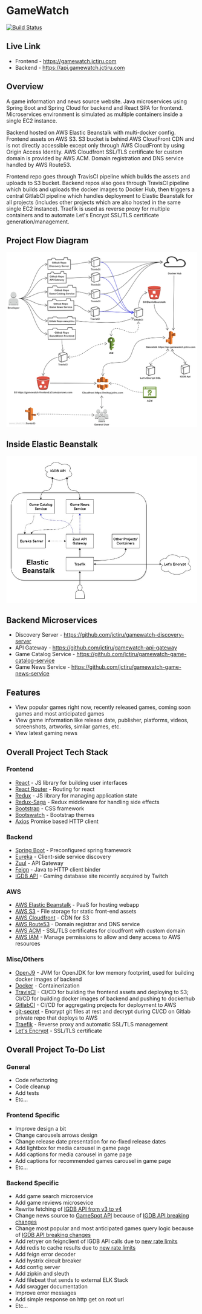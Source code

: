 # GameWatch

[![Build Status](https://travis-ci.com/jctiru/gamewatch-frontend.svg?branch=master)](https://travis-ci.com/jctiru/gamewatch-frontend)

## Live Link

- Frontend - <https://gamewatch.jctiru.com>
- Backend - <https://api.gamewatch.jctiru.com>

## Overview

A game information and news source website. Java microservices using Spring Boot and Spring Cloud for backend and React SPA for frontend. Microservices environment is simulated as multiple containers inside a single EC2 instance.

Backend hosted on AWS Elastic Beanstalk with multi-docker config. Frontend assets on AWS S3. S3 bucket is behind AWS CloudFront CDN and is not directly accessible except only through AWS CloudFront by using Origin Access Identity. AWS Cloudfront SSL/TLS certificate for custom domain is provided by AWS ACM. Domain registration and DNS service handled by AWS Route53.

Frontend repo goes through TravisCI pipeline which builds the assets and uploads to S3 bucket. Backend repos also goes through TravisCI pipeline which builds and uploads the docker images to Docker Hub, then triggers a central GitlabCI pipeline which handles deployment to Elastic Beanstalk for all projects (includes other projects which are also hosted in the same single EC2 instance). Traefik is used as reverse proxy for multiple containers and to automate Let's Encrypt SSL/TLS certificate generation/management.

## Project Flow Diagram

![Flow.jpg](Flow.jpg)

## Inside Elastic Beanstalk

![ElasticBeanstalk.jpg](ElasticBeanstalk.jpg)

## Backend Microservices

- Discovery Server - <https://github.com/jctiru/gamewatch-discovery-server>
- API Gateway - <https://github.com/jctiru/gamewatch-api-gateway>
- Game Catalog Service - <https://github.com/jctiru/gamewatch-game-catalog-service>
- Game News Service - <https://github.com/jctiru/gamewatch-game-news-service>

## Features

- View popular games right now, recently released games, coming soon games and most anticipated games
- View game information like release date, publisher, platforms, videos, screenshots, artworks, similar games, etc.
- View latest gaming news

## Overall Project Tech Stack

### Frontend

- [React](https://reactjs.org/) - JS library for building user interfaces
- [React Router](https://reacttraining.com/react-router/) - Routing for react
- [Redux](https://redux.js.org/) - JS library for managing application state
- [Redux-Saga](https://redux-saga.js.org/) - Redux middleware for handling side effects
- [Bootstrap](https://getbootstrap.com/) - CSS framework
- [Bootswatch](https://bootswatch.com/) - Bootstrap themes
- [Axios](https://github.com/axios/axios) Promise based HTTP client

### Backend

- [Spring Boot](https://spring.io/projects/spring-boot) - Preconfigured spring framework
- [Eureka](https://github.com/spring-cloud/spring-cloud-netflix) - Client-side service discovery
- [Zuul](https://github.com/spring-cloud/spring-cloud-netflix) - API Gateway
- [Feign](https://github.com/OpenFeign/feign) - Java to HTTP client binder
- [IGDB API](https://github.com/OpenFeign/feign) - Gaming database site recently acquired by Twitch

### AWS

- [AWS Elastic Beanstalk](https://aws.amazon.com/elasticbeanstalk/) - PaaS for hosting webapp
- [AWS S3](https://aws.amazon.com/s3/) - File storage for static front-end assets
- [AWS Cloudfront](https://aws.amazon.com/cloudfront/) - CDN for S3
- [AWS Route53](https://aws.amazon.com/route53/) - Domain registrar and DNS service
- [AWS ACM](https://aws.amazon.com/certificate-manager/) - SSL/TLS certificates for cloudfront with custom domain
- [AWS IAM](https://aws.amazon.com/iam/) - Manage permissions to allow and deny access to AWS resources

### Misc/Others

- [OpenJ9](https://www.eclipse.org/openj9/) - JVM for OpenJDK for low memory footprint, used for building docker images of backend
- [Docker](https://www.docker.com/) - Containerization
- [TravisCI](https://travis-ci.com/) - CI/CD for building the frontend assets and deploying to S3; CI/CD for building docker images of backend and pushing to dockerhub
- [GitlabCI](https://about.gitlab.com/stages-devops-lifecycle/continuous-integration/) - CI/CD for aggregating projects for deployment to AWS
- [git-secret](https://git-secret.io/) - Encrypt git files at rest and decrypt during CI/CD on Gitlab private repo that deploys to AWS
- [Traefik](https://containo.us/traefik/) - Reverse proxy and automatic SSL/TLS management
- [Let's Encrypt](https://letsencrypt.org/) - SSL/TLS certificate

## Overall Project To-Do List

### General

- Code refactoring
- Code cleanup
- Add tests
- Etc...

### Frontend Specific

- Improve design a bit
- Change carousels arrows design
- Change release date presentation for no-fixed release dates
- Add lightbox for media carousel in game page
- Add captions for media carousel in game page
- Add captions for recommended games carousel in game page
- Etc...

### Backend Specific

- Add game search microservice
- Add game reviews microsevice
- Rewrite fetching of [IGDB API from v3 to v4](https://api-docs.igdb.com/#upgrading-to-v4-from-v3)
- Change news source to [GameSpot API](https://www.gamespot.com/api/documentation#toc-0-4) because of [IGDB API breaking changes](https://api-docs.igdb.com/#breaking-changes)
- Change most popular and most anticipated games query logic because of [IGDB API breaking changes](https://api-docs.igdb.com/#breaking-changes)
- Add retryer on feignclient of IGDB API calls due to [new rate limits](https://api-docs.igdb.com/#rate-limits)
- Add redis to cache results due to [new rate limits](https://api-docs.igdb.com/#rate-limits)
- Add feign error decoder
- Add hystrix circuit breaker
- Add config server
- Add zipkin and sleuth
- Add filebeat that sends to external ELK Stack
- Add swagger documentation
- Improve error messages
- Add simple response on http get on root url
- Etc...
